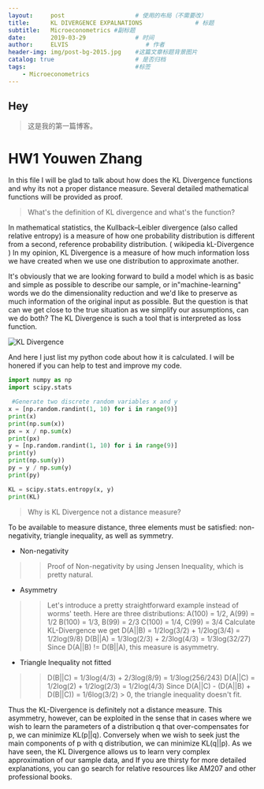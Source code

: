 ```yaml
---
layout:     post                    # 使用的布局（不需要改）
title:      KL DIVERGENCE EXPALNATIONS               # 标题 
subtitle:   Microeconometrics #副标题
date:       2019-03-29              # 时间
author:     ELVIS                      # 作者
header-img: img/post-bg-2015.jpg    #这篇文章标题背景图片
catalog: true                       # 是否归档
tags:                               #标签
    - Microeconometrics
---
```


## Hey
>这是我的第一篇博客。


# HW1     Youwen Zhang    


In this file I will be glad to talk about how does the KL Divergence functions and why its not a proper distance measure. Several detailed mathematical functions will be provided as proof.


> What's the definition of KL divergence and what's the function?

In mathematical statistics, the Kullback–Leibler divergence (also called relative entropy) is a measure of how one probability distribution is different from a second, reference probability distribution. ( wikipedia  kL-Divergence ) In my opinion, KL Divergence is a measure of how much information loss we have created when we use one distribution to approximate another.

It's obviously that we are looking forward to build a model which is as basic and simple as possible to describe our sample, or in"machine-learning" words we do the dimensionality reduction and we'd like to preserve as much information of the original input as possible. But the question is that can we get close to the true situation as we simplify our assumptions, can we do both? The KL Divergence is such a tool that is interpreted as loss function. 

![KL Divergence](https://i.loli.net/2019/03/29/5c9e3d2814faa.jpg)

And here I just list my python code about how it is calculated. I will be honered if you can help to test and improve my code.
```python
import numpy as np
import scipy.stats

 #Generate two discrete random variables x and y
x = [np.random.randint(1, 10) for i in range(9)]
print(x)
print(np.sum(x))
px = x / np.sum(x)
print(px)
y = [np.random.randint(1, 10) for i in range(9)]
print(y)
print(np.sum(y))
py = y / np.sum(y)
print(py)

KL = scipy.stats.entropy(x, y)
print(KL)
```

> Why is KL Divergence not a distance measure?

To be available to measure distance, three elements must be satisfied: non-negativity, triangle inequality, as well as symmetry. 
- Non-negativity 
> >Proof of Non-negativity by using Jensen Inequality, which is pretty natural.

- Asymmetry
> > Let's introduce a pretty straightforward example instead of worms' teeth.
> > Here are three distributions:
> > A(100) = 1/2, A(99) = 1/2
> > B(100) = 1/3, B(99) = 2/3
> > C(100) = 1/4, C(99) = 3/4
> > Calculate KL-Divergence we get
> > D(A||B) = 1/2log(3/2) + 1/2log(3/4) = 1/2log(9/8)
> > D(B||A) = 1/3log(2/3) + 2/3log(4/3) = 1/3log(32/27)
> > Since D(A||B) != D(B||A), this measure is asymmetry.

- Triangle Inequality not fitted
> > D(B||C) = 1/3log(4/3) + 2/3log(8/9) = 1/3log(256/243)
> > D(A||C) = 1/2log(2) + 1/2log(2/3) = 1/2log(4/3)
> > Since D(A||C) - (D(A||B) + D(B||C)) = 1/6log(3/2) > 0, the triangle inequality doesn't fit.

Thus the KL-Divergence is definitely not a distance measure. This asymmetry, however, can be exploited in the sense that in cases where we wish to learn the parameters of a distribution q that over-compensates for p, we can minimize KL(p||q). Conversely when we wish to seek just the main components of p with q distribution, we can minimize KL(q||p).  As we have seen, the KL Divergence allows us to learn very complex approximation of our sample data, and If you are thirsty for more detailed explanations, you can go search for relative resources like AM207 and other professional books. 




